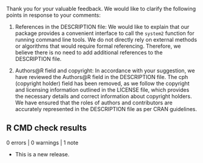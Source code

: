 Thank you for your valuable feedback. We would like to clarify the following points in response to your comments:

1. References in the DESCRIPTION file: We would like to explain that our package
   provides a convenient interface to call the `system2` function for running
   command line tools. We do not directly rely on external methods or algorithms
   that would require formal referencing. Therefore, we believe there is no need
   to add additional references to the DESCRIPTION file. 

2. Authors@R field and copyright: In accordance with your suggestion, we have
   reviewed the Authors@R field in the DESCRIPTION file. The cph (copyright
   holder) field has been removed, as we follow the copyright and licensing
   information outlined in the LICENSE file, which provides the necessary
   details and correct information about copyright holders. We have ensured that
   the roles of authors and contributors are accurately represented in the
   DESCRIPTION file as per CRAN guidelines.

## R CMD check results

0 errors | 0 warnings | 1 note

* This is a new release.
